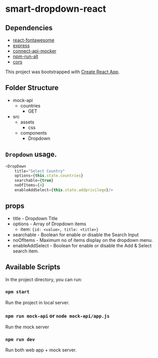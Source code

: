 # smart-dropdown-react

## Dependencies
- [react-fontawesome](https://www.npmjs.com/package/react-fontawesome)
- [express](https://www.npmjs.com/package/express)
- [connect-api-mocker](https://www.npmjs.com/package/connect-api-mocker)
- [npm-run-all](https://www.npmjs.com/package/npm-run-all)
- [cors](https://www.npmjs.com/package/cors)

This project was bootstrapped with [Create React App](https://github.com/facebook/create-react-app).

## Folder Structure
- mock-api
    - countries
        - GET
- src
    - assets
        - css
    - components
        - Dropdown

## `Dropdown` usage.

```js
<DropDown
    title="Select Country"
    options={this.state.countries}
    searchable={true}
    noOfItems={4}
    enableAddSelect={this.state.addprivilege}/>

```

## props

- title - Dropdown Title
- options - Array of Dropdown items
    - item: `{id: <value>, title: <title>}`
- searchable - Boolean for enable or disable the Search Input
- noOfItems - Maximum no of items display on the dropdown menu.
- enableAddSelect - Boolean for enable or disable the Add & Select search item.

## Available Scripts

In the project directory, you can run:

### `npm start`

Run the project in local server.

### `npm run mock-api` or `node mock-api/app.js`

Run the mock server

### `npm run dev`

Run both web app + mock server.
